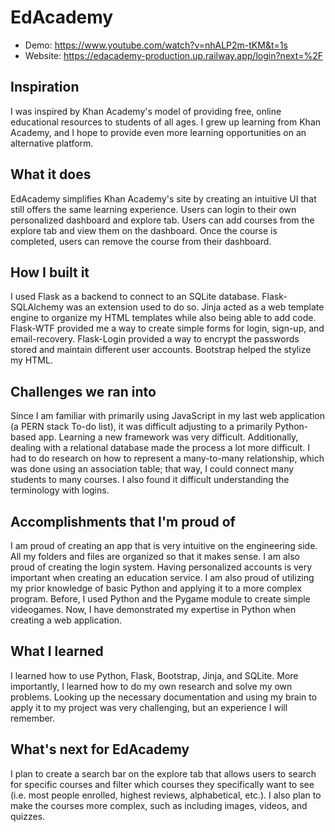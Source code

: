 # EdAcademy

- Demo: https://www.youtube.com/watch?v=nhALP2m-tKM&t=1s 
- Website: https://edacademy-production.up.railway.app/login?next=%2F

## Inspiration
I was inspired by Khan Academy's model of providing free, online educational resources to students of all ages. I grew up learning from Khan Academy, and I hope to provide even more learning opportunities on an alternative platform.

## What it does
EdAcademy simplifies Khan Academy's site by creating an intuitive UI that still offers the same learning experience. Users can login to their own personalized dashboard and explore tab. Users can add courses from the explore tab and view them on the dashboard. Once the course is completed, users can remove the course from their dashboard.

## How I built it
I used Flask as a backend to connect to an SQLite database. Flask-SQLAlchemy was an extension used to do so. Jinja acted as a web template engine to organize my HTML templates while also being able to add code. Flask-WTF provided me a way to create simple forms for login, sign-up, and email-recovery. Flask-Login provided a way to encrypt the passwords stored and maintain different user accounts. Bootstrap helped the stylize my HTML. 

## Challenges we ran into
Since I am familiar with primarily using JavaScript in my last web application (a PERN stack To-do list), it was difficult adjusting to a primarily Python-based app. Learning a new framework was very difficult. Additionally, dealing with a relational database made the process a lot more difficult. I had to do research on how to represent a many-to-many relationship, which was done using an association table; that way, I could connect many students to many courses.  I also found it difficult understanding the terminology with logins.

## Accomplishments that I'm proud of
I am proud of creating an app that is very intuitive on the engineering side. All my folders and files are organized so that it makes sense. I am also proud of creating the login system. Having personalized accounts is very important when creating an education service. I am also proud of utilizing my prior knowledge of basic Python and applying it to a more complex program. Before, I used Python and the Pygame module to create simple videogames. Now, I have demonstrated my expertise in Python when creating a web application.

## What I learned
I learned how to use Python, Flask, Bootstrap, Jinja, and SQLite. More importantly, I learned how to do my own research and solve my own problems. Looking up the necessary documentation and using my brain to apply it to my project was very challenging, but an experience I will remember.

## What's next for EdAcademy
I plan to create a search bar on the explore tab that allows users to search for specific courses and filter which courses they specifically want to see (i.e. most people enrolled, highest reviews, alphabetical, etc.). I also plan to make the courses more complex, such as including images, videos, and quizzes.
